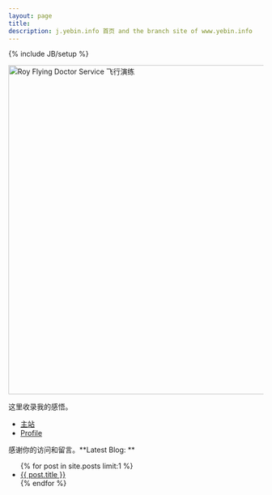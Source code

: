 ```yaml
---
layout: page
title: 
description: j.yebin.info 首页 and the branch site of www.yebin.info
---
```

{% include JB/setup %}

<img style="width:650px;float:center" alt="Roy Flying Doctor Service 飞行演练" src="http://yebin-wordpress.stor.sinaapp.com/uploads/2012/06/rfds.jpg"/>

这里收录我的感悟。

* [主站](http://www.yebin.info)
* [Profile](https://plus.google.com/u/0/111730946330475204627/about)

感谢你的访问和留言。**Latest Blog: **

<ul class="posts">
  {% for post in site.posts limit:1 %}
    <li><a href="{{ BASE_PATH }}{{ post.url }}">{{ post.title }}</a></li>
  {% endfor %}
</ul>